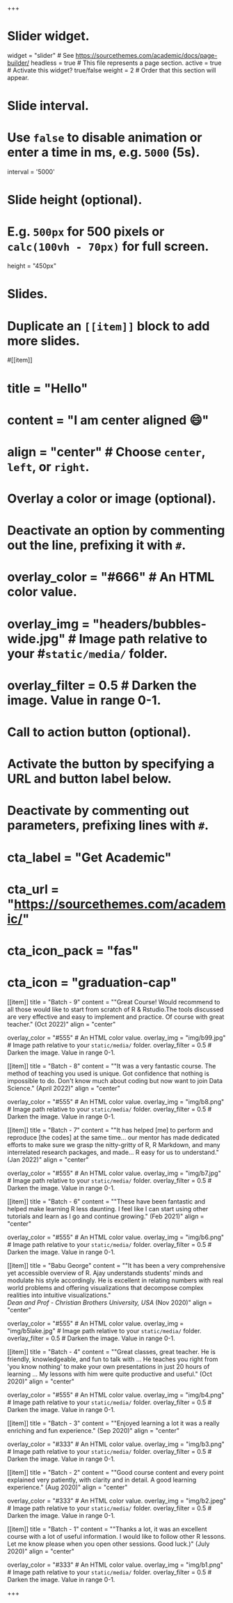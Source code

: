 +++
# Slider widget.
widget = "slider"  # See https://sourcethemes.com/academic/docs/page-builder/
headless = true  # This file represents a page section.
active = true   # Activate this widget? true/false
weight = 2  # Order that this section will appear.

# Slide interval.
# Use `false` to disable animation or enter a time in ms, e.g. `5000` (5s).
interval = '5000'

# Slide height (optional).
# E.g. `500px` for 500 pixels or `calc(100vh - 70px)` for full screen.
height = "450px"

# Slides.
# Duplicate an `[[item]]` block to add more slides.
#[[item]]
#  title = "Hello"
#  content = "I am center aligned :smile:"
#  align = "center"  # Choose `center`, `left`, or `right`.

  # Overlay a color or image (optional).
  #   Deactivate an option by commenting out the line, prefixing it with `#`.
#  overlay_color = "#666"  # An HTML color value.
#  overlay_img = "headers/bubbles-wide.jpg"  # Image path relative to your #`static/media/` folder.
#  overlay_filter = 0.5  # Darken the image. Value in range 0-1.

  # Call to action button (optional).
  #   Activate the button by specifying a URL and button label below.
  #   Deactivate by commenting out parameters, prefixing lines with `#`.
#  cta_label = "Get Academic"
#  cta_url = "https://sourcethemes.com/academic/"
#  cta_icon_pack = "fas"
#  cta_icon = "graduation-cap"

[[item]]
  title = "Batch - 9"
  content = "\"Great Course! Would recommend to all those would like to start from scratch of R & Rstudio.The tools discussed are very effective and easy to implement and practice. Of course with great teacher.\" (Oct 2022)"
  align = "center"
  
  overlay_color = "#555"  # An HTML color value.
  overlay_img = "img/b99.jpg"  # Image path relative to your `static/media/` folder.
  overlay_filter = 0.5  # Darken the image. Value in range 0-1.

[[item]]
  title = "Batch - 8"
  content = "\"It was a very fantastic course. The method of teaching you used is unique. Got confidence that nothing is impossible to do. Don't know much about coding but now want to join Data Science.\" (April 2022)"
  align = "center"
  
  overlay_color = "#555"  # An HTML color value.
  overlay_img = "img/b8.png"  # Image path relative to your `static/media/` folder.
  overlay_filter = 0.5  # Darken the image. Value in range 0-1.

[[item]]
  title = "Batch - 7"
  content = "\"It has helped [me] to perform and reproduce [the codes] at the same time... our mentor has made dedicated efforts to make sure we grasp the nitty-gritty of R, R Markdown, and many interrelated research packages, and made... R easy for us to understand.\" (Jan 2022)"
  align = "center"

  overlay_color = "#555"  # An HTML color value.
  overlay_img = "img/b7.jpg"  # Image path relative to your `static/media/` folder.
  overlay_filter = 0.5  # Darken the image. Value in range 0-1.


[[item]]
  title = "Batch - 6"
  content = "\"These have been fantastic and helped make learning R less daunting. I feel like I can start using other tutorials and learn as I go and continue growing.\" (Feb 2021)"
  align = "center"

  overlay_color = "#555"  # An HTML color value.
  overlay_img = "img/b6.png"  # Image path relative to your `static/media/` folder.
  overlay_filter = 0.5  # Darken the image. Value in range 0-1.

[[item]]
  title = "Babu George"
  content = "\"It has been a very comprehensive yet accessible overview of R. Ajay understands students' minds and modulate his style accordingly. He is excellent in relating numbers with real world problems and offering visualizations that decompose complex realities into intuitive visualizations.\" <br>*Dean and Prof - Christian Brothers University, USA* (Nov 2020)"
  align = "center"

  overlay_color = "#555"  # An HTML color value.
  overlay_img = "img/b5lake.jpg"  # Image path relative to your `static/media/` folder.
  overlay_filter = 0.5  # Darken the image. Value in range 0-1.
  
[[item]]
  title = "Batch - 4"
  content = "\"Great classes, great teacher. He is friendly, knowledgeable, and fun to talk with ... He teaches you right from 'you know nothing' to make your own presentations in just 20 hours of learning ... My lessons with him were quite productive and useful.\" (Oct 2020)"
  align = "center"

  overlay_color = "#555"  # An HTML color value.
  overlay_img = "img/b4.png"  # Image path relative to your `static/media/` folder.
  overlay_filter = 0.5  # Darken the image. Value in range 0-1.  
  
[[item]]
  title = "Batch - 3"
  content = "\"Enjoyed learning a lot it was a really enriching and fun experience.\" (Sep 2020)"
  align = "center"

  overlay_color = "#333"  # An HTML color value.
  overlay_img = "img/b3.png"  # Image path relative to your `static/media/` folder.
  overlay_filter = 0.5  # Darken the image. Value in range 0-1.  

[[item]]
  title = "Batch - 2"
  content = "\"Good course content and every point explained very patiently, with clarity and in detail. A good learning experience.\" (Aug 2020)"
  align = "center"

  overlay_color = "#333"  # An HTML color value.
  overlay_img = "img/b2.jpeg"  # Image path relative to your `static/media/` folder.
  overlay_filter = 0.5  # Darken the image. Value in range 0-1.

[[item]]
  title = "Batch - 1"
  content = "\"Thanks a lot, it was an excellent course with a lot of useful information. I would like to follow other R lessons. Let me know please when you open other sessions. Good luck.)\" (July 2020)"
  align = "center"

  overlay_color = "#333"  # An HTML color value.
  overlay_img = "img/b1.png"  # Image path relative to your `static/media/` folder.
  overlay_filter = 0.5  # Darken the image. Value in range 0-1.
  
+++

